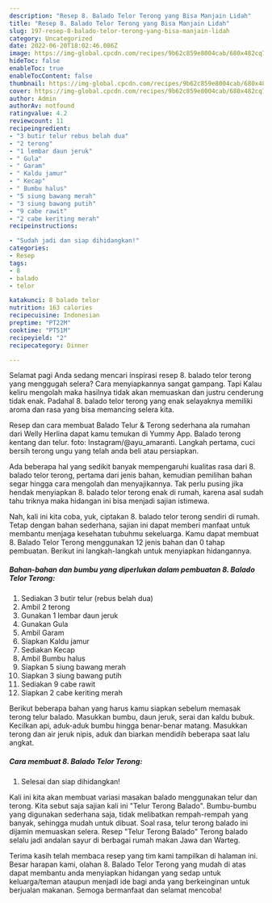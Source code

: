 ```yaml
---
description: "Resep 8. Balado Telor Terong yang Bisa Manjain Lidah"
title: "Resep 8. Balado Telor Terong yang Bisa Manjain Lidah"
slug: 197-resep-8-balado-telor-terong-yang-bisa-manjain-lidah
category: Uncategorized
date: 2022-06-20T18:02:46.086Z
image: https://img-global.cpcdn.com/recipes/9b62c859e8004cab/680x482cq70/8-balado-telor-terong-foto-resep-utama.jpg
hideToc: false
enableToc: true
enableTocContent: false
thumbnail: https://img-global.cpcdn.com/recipes/9b62c859e8004cab/680x482cq70/8-balado-telor-terong-foto-resep-utama.jpg
cover: https://img-global.cpcdn.com/recipes/9b62c859e8004cab/680x482cq70/8-balado-telor-terong-foto-resep-utama.jpg
author: Admin
authorAv: notfound
ratingvalue: 4.2
reviewcount: 11
recipeingredient:
- "3 butir telur rebus belah dua"
- "2 terong"
- "1 lembar daun jeruk"
- " Gula"
- " Garam"
- " Kaldu jamur"
- " Kecap"
- " Bumbu halus"
- "5 siung bawang merah"
- "3 siung bawang putih"
- "9 cabe rawit"
- "2 cabe keriting merah"
recipeinstructions:

- "Sudah jadi dan siap dihidangkan!"
categories:
- Resep
tags:
- 8
- balado
- telor

katakunci: 8 balado telor 
nutrition: 163 calories
recipecuisine: Indonesian
preptime: "PT22M"
cooktime: "PT51M"
recipeyield: "2"
recipecategory: Dinner

---
```



Selamat pagi Anda sedang mencari inspirasi resep 8. balado telor terong yang menggugah selera? Cara menyiapkannya sangat gampang. Tapi Kalau keliru mengolah maka hasilnya tidak akan memuaskan dan justru cenderung tidak enak. Padahal 8. balado telor terong yang enak selayaknya memiliki aroma dan rasa yang bisa memancing selera kita.


Resep dan cara membuat Balado Telur &amp; Terong sederhana ala rumahan dari Welly Herlina dapat kamu temukan di Yummy App. Balado terong kentang dan telur. foto: Instagram/@ayu_amaranti. Langkah pertama, cuci bersih terong ungu yang telah anda beli atau persiapkan.

Ada beberapa hal yang sedikit banyak mempengaruhi kualitas rasa dari 8. balado telor terong, pertama dari jenis bahan, kemudian pemilihan bahan segar hingga cara mengolah dan menyajikannya. Tak perlu pusing jika hendak menyiapkan 8. balado telor terong enak di rumah, karena asal sudah tahu triknya maka hidangan ini bisa menjadi sajian istimewa.


Nah, kali ini kita coba, yuk, ciptakan 8. balado telor terong sendiri di rumah. Tetap dengan bahan sederhana, sajian ini dapat memberi manfaat untuk membantu menjaga kesehatan tubuhmu sekeluarga. Kamu dapat membuat 8. Balado Telor Terong menggunakan 12 jenis bahan dan 0 tahap pembuatan. Berikut ini langkah-langkah untuk menyiapkan hidangannya.

<!--inarticleads1-->

##### Bahan-bahan dan bumbu yang diperlukan dalam pembuatan 8. Balado Telor Terong:

1. Sediakan 3 butir telur (rebus belah dua)
1. Ambil 2 terong
1. Gunakan 1 lembar daun jeruk
1. Gunakan  Gula
1. Ambil  Garam
1. Siapkan  Kaldu jamur
1. Sediakan  Kecap
1. Ambil  Bumbu halus
1. Siapkan 5 siung bawang merah
1. Siapkan 3 siung bawang putih
1. Sediakan 9 cabe rawit
1. Siapkan 2 cabe keriting merah


Berikut beberapa bahan yang harus kamu siapkan sebelum memasak terong telur balado. Masukkan bumbu, daun jeruk, serai dan kaldu bubuk. Kecilkan api, aduk-aduk bumbu hingga benar-benar matang. Masukkan terong dan air jeruk nipis, aduk dan biarkan mendidih beberapa saat lalu angkat. 

<!--inarticleads2-->

##### Cara membuat 8. Balado Telor Terong:


1. Selesai dan siap dihidangkan!

Kali ini kita akan membuat variasi masakan balado menggunakan telur dan terong. Kita sebut saja sajian kali ini &#34;Telur Terong Balado&#34;. Bumbu-bumbu yang digunakan sederhana saja, tidak melibatkan rempah-rempah yang banyak, sehingga mudah untuk dibuat. Soal rasa, telur terong balado ini dijamin memuaskan selera. Resep &#34;Telur Terong Balado&#34; Terong balado selalu jadi andalan sayur di berbagai rumah makan Jawa dan Warteg. 

Terima kasih telah membaca resep yang tim kami tampilkan di halaman ini. Besar harapan kami, olahan 8. Balado Telor Terong yang mudah di atas dapat membantu anda menyiapkan hidangan yang sedap untuk keluarga/teman ataupun menjadi ide bagi anda yang berkeinginan untuk berjualan makanan. Semoga bermanfaat dan selamat mencoba!
